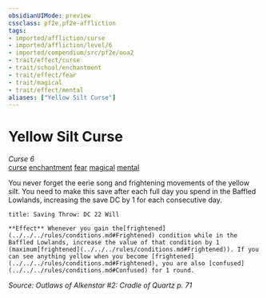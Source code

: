 ```yaml
---
obsidianUIMode: preview
cssclass: pf2e,pf2e-affliction
tags:
- imported/affliction/curse
- imported/affliction/level/6
- imported/compendium/src/pf2e/ooa2
- trait/effect/curse
- trait/school/enchantment
- trait/effect/fear
- trait/magical
- trait/effect/mental
aliases: ["Yellow Silt Curse"]
---
```

# Yellow Silt Curse
*Curse 6*  
[curse](curse.md)  [enchantment](enchantment.md)  [fear](rules/traits/fear.md)  [magical](magical.md)  [mental](mental.md)  

You never forget the eerie song and frightening movements of the yellow silt. You need to make this save after each full day you spend in the Baffled Lowlands, increasing the save DC by 1 for each consecutive day.

```ad-inline-affliction
title: Saving Throw: DC 22 Will

**Effect** Whenever you gain the[frightened](../../../rules/conditions.md#Frightened) condition while in the Baffled Lowlands, increase the value of that condition by 1 (maximum[frightened](../../../rules/conditions.md#Frightened)). If you can see anything yellow when you become [frightened](../../../rules/conditions.md#Frightened), you are also [confused](../../../rules/conditions.md#Confused) for 1 round.
```

*Source: Outlaws of Alkenstar #2: Cradle of Quartz p. 71*
